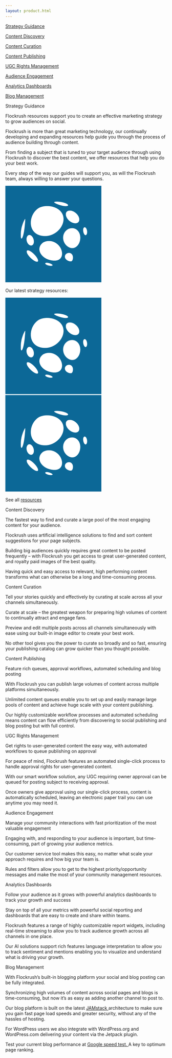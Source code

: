 ```yaml
---
layout: product.html
---
```


<!-- Product page -->

 <div class="ui vertical stripe segment grey-color">
  <div class="ui center aligned container">
  <div class="ui four stackable link cards feature-cards"><a class="ui card" href="/product/#strategy-guidance">
  <div class="center aligned content">
  <i class="compass huge inverted circular olive networks icon">
</i>
  <p class="ui h-semibold">Strategy Guidance</p>
</div>
</a>
      <a class="ui card" href="/product/#content-discovery">
  <div class="center aligned content">
  <i class="fire huge inverted circular blue networks icon">
</i>
  <p class="ui h-semibold">Content Discovery</p>
</div>
</a>
      <a class="ui card" href="/product/#content-curation">
  <div class="center aligned content">
  <i class="write huge inverted circular orange networks icon">
</i>
  <p class="ui h-semibold">Content Curation</p>
</div>
</a>
      <a class="ui card" href="/product/#content-publishing">
  <div class="center aligned content">
  <i class="send huge inverted circular green networks icon">
</i>
  <p class="ui h-semibold">Content Publishing</p>
</div>
</a></div>
  <div class="ui four stackable link cards feature-cards"><a class="ui card" href="/product/#ugc-rights-management">
  <div class="center aligned content">
  <i class="copyright huge inverted circular yellow networks icon">
</i>
  <p class="ui h-semibold">UGC Rights Management</p>
</div>
</a>
      <a class="ui card" href="/product/#audience-engagement">
  <div class="center aligned content">
  <i class="users huge inverted circular purple networks icon">
</i>
  <p class="ui h-semibold">Audience Engagement</p>
</div>
</a>
      <a class="ui card" href="/product/#analytics-dashboards">
  <div class="center aligned content">
  <i class="line chart huge inverted circular red networks icon">
</i>
  <p class="ui h-semibold">Analytics Dashboards</p>
</div>
</a>
      <a class="ui card" href="/product/#blog-management">
  <div class="center aligned content">
  <i class="newspaper huge inverted circular teal networks icon">
</i>
  <p class="ui h-semibold">Blog Management</p>
</div>
</a></div>
</div>
</div>

<div id="strategy-guidance" class="ui vertical stripe segment">
  <div class="ui stackable grid">
  <div class="two wide column">
</div>
  <div class="five wide column">
  <div class="ui h-bold"> Strategy Guidance </div>
  <p class="p-em-166">Flockrush resources support you to create an effective marketing strategy to grow audiences on social.</p>
  <p>
        Flockrush is more than great marketing technology, our continually developing and expanding resources help guide you through the process of audience building through content.</p>
  <p>
        From finding a subject that is tuned to your target audience through using Flockrush to discover the best content, we offer resources that help you do your best work.</p>
  <p>
        Every step of the way our guides will support you, as will the Flockrush team, always willing to answer your questions.</p>
</div>
  <div class="two wide column">
</div>
  <div class=" seven wide column">
  <div class="ui grid">
  <div class="sixteen wide column">
  <div class="six wide center floated column">
  <img class="ui image" src="/img/Flockrush-icon-logo.png" alt="Flockrush logo">
</div>
</div>
  <div class="sixteen wide left bottom aligned column">
  <p class="p-em-166">Our latest strategy resources:
            </p>
  <p>
</p>
</div>
  <div class="eight wide column">
  <img class="ui image" src="/img/Flockrush-icon-logo.png" alt="Flockrush logo">
</div>
  <div class="eight wide column">
  <img class="ui image" src="/img/Flockrush-icon-logo.png" alt="Flockrush logo">
</div>
  <div class="sixteen wide right top aligned column">
  <p>See all
            <a href="/resources/">resources </a>
            <i class="chevron tiny right icon"></i></p>
</div>
</div>
</div>
</div>
</div>

<div id="content-discovery" class="ui vertical stripe segment grey-color">
  <div class="ui stackable grid">
  <div class="seven wide center aligned column">
</div>
  <div class="five wide middle aligned column">
  <div class="ui h-bold"> Content Discovery</div>
  <p class="p-em-166">The fastest way to find and curate a large pool of the most engaging content for your audience.</p>
  <p>Flockrush uses artificial intelligence solutions to find and sort content suggestions for your page subjects.</p>
  <p>Building big audiences quickly requires great content to be posted frequently – with Flockrush you get access to great user-generated content, and royalty paid images of the best quality.
      </p>
  <p>
        Having quick and easy access to relevant, high performing content transforms what can otherwise be a long and time-consuming process.
      </p>
</div>
</div>
</div>

<div id="content-curation" class="ui vertical stripe segment">
  <div class="ui stackable grid">
  <div class="two wide center aligned column">
</div>
  <div class="five wide middle aligned column">
  <div class="ui h-bold"> Content Curation</div>
  <p class="p-em-166">Tell your stories quickly and effectively by curating at scale across all your channels simultaneously.</p>
  <p>
        Curate at scale – the greatest weapon for preparing high volumes of content to continually attract and engage fans.</p>
  <p>
        Preview and edit multiple posts across all channels simultaneously with ease using our built-in image editor to create your best work.</p>
  <p>
        No other tool gives you the power to curate so broadly and so fast, ensuring your publishing catalog can grow quicker than you thought possible.
      </p>
  <p>
</p>
  <div class=" seven wide center aligned column">
</div>
</div>
</div>
</div>

<div id="content-publishing" class="ui vertical stripe segment grey-color">
  <div class="ui stackable grid">
  <div class="seven wide center aligned column">
</div>
  <div class="five wide middle aligned column">
  <div class="ui h-bold"> Content Publishing</div>
  <p class="p-em-166">Feature rich queues, approval workflows, automated scheduling and blog posting</p>
  <p>
        With Flockrush you can publish large volumes of content across multiple platforms simultaneously.</p>
  <p>
        Unlimited content queues enable you to set up and easily manage large pools of content and achieve huge scale with your content publishing.</p>
  <p>
        Our highly customizable workflow processes and automated scheduling means content can flow efficiently from discovering to social publishing and blog posting but with full control.</p>
</div>
</div>
</div>

<div id="ugc-rights-management" class="ui vertical stripe segment">
  <div class="ui stackable grid">
  <div class="two wide center aligned column">
</div>
  <div class="five wide middle aligned column">
  <div class="ui h-bold"> UGC Rights Management</div>
  <p class="p-em-166">Get rights to user-generated content the easy way, with automated workflows to queue publishing on approval</p>
  <p>
        For peace of mind, Flockrush features an automated single-click process to handle approval rights for user-generated content.</p>
  <p>
        With our smart workflow solution, any UGC requiring owner approval can be queued for posting subject to receiving approval.</p>
  <p>
        Once owners give approval using our single-click process, content is automatically scheduled, leaving an electronic paper trail you can use anytime you may need it.</p>
  <div class=" seven wide center aligned column">
</div>
</div>
</div>
</div>

<div id="audience-engagement" class="ui vertical stripe segment grey-color">
  <div class="ui stackable grid">
  <div class="seven wide center aligned column">
</div>
  <div class="five wide middle aligned column">
  <div class="ui h-bold"> Audience Engagement</div>
  <p class="p-em-166">Manage your community interactions with fast prioritization of the most valuable engagement</p>
  <p>
        Engaging with, and responding to your audience is important, but time-consuming, part of growing your audience metrics.</p>
  <p>
        Our customer service tool makes this easy, no matter what scale your approach requires and how big your team is.</p>
  <p>
        Rules and filters allow you to get to the highest priority/opportunity messages and make the most of your community management resources.</p>
</div>
</div>
</div>

<div id="analytics-dashboards" class="ui vertical stripe segment">
  <div class="ui stackable grid">
  <div class="two wide center aligned column">
</div>
  <div class="five wide middle aligned column">
  <div class="ui h-bold"> Analytics Dashboards</div>
  <p class="p-em-166">Follow your audience as it grows with powerful analytics dashboards to track your growth and success</p>
  <p>
        Stay on top of all your metrics with powerful social reporting and dashboards that are easy to create and share within teams.</p>
  <p>
        Flockrush features a range of highly customizable report widgets, including real-time streaming to allow you to track audience growth across all channels in one place.</p>
  <p>
        Our AI solutions support rich features language interpretation to allow you to track sentiment and mentions enabling you to visualize and understand what is driving your growth.</p>
  <div class=" seven wide center aligned column">
</div>
</div>
</div>
</div>

<div id="blog-management" class="ui vertical stripe segment grey-color">
  <div class="ui stackable grid">
  <div class="seven wide center aligned column">
</div>
  <div class="five wide middle aligned column">
  <div class="ui h-bold"> Blog Management</div>
  <p class="p-em-166">With Flockrush’s built-in blogging platform your social and blog posting can be fully integrated.
      </p>
  <p>
        Synchronizing high volumes of content across social pages and blogs is time-consuming, but now it’s as easy as adding another channel to post to.
      </p>
  <p>
        Our blog platform is built on the latest
        <a href="https://jamstack.org/">JAMstack </a>  architecture to make sure you gain fast page load speeds and greater security, without any of the hassles of hosting.
      </p>
  <p>
        For WordPress users we also integrate with WordPress.org and WordPress.com delivering your content via the Jetpack plugin.
      </p>
  <p>
        Test your current blog performance at
        <a href="https://developers.google.com/speed/pagespeed/insights/">Google speed test. </a>  A key to optimum page ranking.
      </p>
</div>
</div>
</div>
